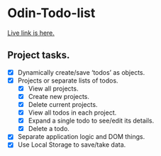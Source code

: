# Odin-Todo-list

[Live link is here.](https://x6nenko.github.io/Odin-Todo-list/)

## Project tasks.
- [x] Dynamically create/save ‘todos’ as objects.
- [x] Projects or separate lists of todos.
    - [x] View all projects.
    - [x] Create new projects.
    - [x] Delete current projects.
    - [x] View all todos in each project.
    - [x] Expand a single todo to see/edit its details.
    - [x] Delete a todo.
- [x] Separate application logic and DOM things.
- [x] Use Local Storage to save/take data.